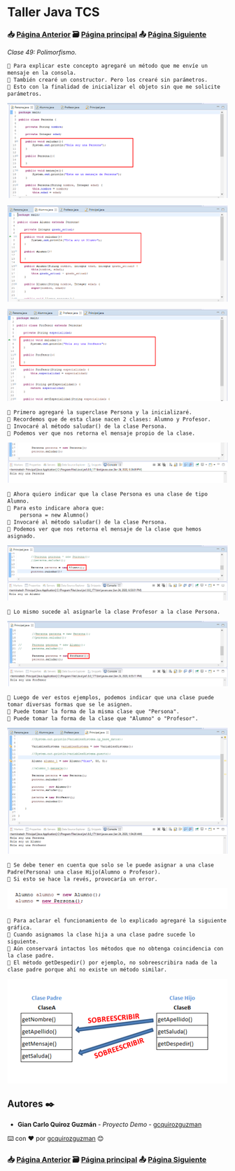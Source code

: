 # Taller Java TCS
### 📥 [Página Anterior](https://github.com/gcquirozguzman/java-tcs-202001/tree/HST0100001) 🗃️ [Página principal](https://github.com/gcquirozguzman/java-tcs-202001) 📤 [Página Siguiente](https://github.com/gcquirozguzman/java-tcs-202001/tree/CABS100001)

_Clase 49: Polimorfismo._

```
📢 Para explicar este concepto agregaré un método que me envíe un mensaje en la consola.
📢 También crearé un constructor. Pero los crearé sin parámetros.
📢 Esto con la finalidad de inicializar el objeto sin que me solicite parámetros.
```

![Error: imagen no ha sido cargada](https://github.com/gcquirozguzman/java-tcs-202001/blob/master/imagenes/POLI100001_1.png)

![Error: imagen no ha sido cargada](https://github.com/gcquirozguzman/java-tcs-202001/blob/master/imagenes/POLI100001_2.png)

![Error: imagen no ha sido cargada](https://github.com/gcquirozguzman/java-tcs-202001/blob/master/imagenes/POLI100001_3.png)

```
📢 Primero agregaré la superclase Persona y la inicializaré.
📢 Recordemos que de esta clase nacen 2 clases: Alumno y Profesor.
📢 Invocaré al método saludar() de la clase Persona.
📢 Podemos ver que nos retorna el mensaje propio de la clase.
```

![Error: imagen no ha sido cargada](https://github.com/gcquirozguzman/java-tcs-202001/blob/master/imagenes/POLI100001_5.png)

```
📢 Ahora quiero indicar que la clase Persona es una clase de tipo Alumno.
📢 Para esto indicare ahora que:
    persona = new Alumno()
📢 Invocaré al método saludar() de la clase Persona.
📢 Podemos ver que nos retorna el mensaje de la clase que hemos asignado.
```

![Error: imagen no ha sido cargada](https://github.com/gcquirozguzman/java-tcs-202001/blob/master/imagenes/POLI100001_6.png)

```
📢 Lo mismo sucede al asignarle la clase Profesor a la clase Persona.
```

![Error: imagen no ha sido cargada](https://github.com/gcquirozguzman/java-tcs-202001/blob/master/imagenes/POLI100001_7.png)

```
📢 Luego de ver estos ejemplos, podemos indicar que una clase puede tomar diversas formas que se le asignen.
📢 Puede tomar la forma de la misma clase que "Persona".
📢 Puede tomar la forma de la clase que "Alumno" o "Profesor".
```

![Error: imagen no ha sido cargada](https://github.com/gcquirozguzman/java-tcs-202001/blob/master/imagenes/POLI100001_4.png)

```
📢 Se debe tener en cuenta que solo se le puede asignar a una clase Padre(Persona) una clase Hijo(Alumno o Profesor).
📢 Si esto se hace la revés, provocaría un error.
```

![Error: imagen no ha sido cargada](https://github.com/gcquirozguzman/java-tcs-202001/blob/master/imagenes/POLI100001_8.png)

```
📢 Para aclarar el funcionamiento de lo explicado agregaré la siguiente gráfica.
📢 Cuando asignamos la clase hija a una clase padre sucede lo siguiente.
📢 Aún conservará intactos los métodos que no obtenga coincidencia con la clase padre.
📢 El método getDespedir() por ejemplo, no sobreescribira nada de la clase padre porque ahí no existe un método similar.
```

![Error: imagen no ha sido cargada](https://github.com/gcquirozguzman/java-tcs-202001/blob/master/imagenes/POLI100001_9.png)

## Autores ✒️

* **Gian Carlo Quiroz Guzmán** - *Proyecto Demo* - [gcquirozguzman](https://github.com/gcquirozguzman)

⌨️ con ❤️ por [gcquirozguzman](https://github.com/gcquirozguzman) 😊

### 📥 [Página Anterior](https://github.com/gcquirozguzman/java-tcs-202001/tree/HST0100001) 🗃️ [Página principal](https://github.com/gcquirozguzman/java-tcs-202001) 📤 [Página Siguiente](https://github.com/gcquirozguzman/java-tcs-202001/tree/CABS100001)

